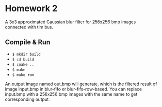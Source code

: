 # Homework 2
A 3x3 approximated Gaussian blur filter for 256x256 bmp images connected with tlm bus.
## Compile & Run
 - `$ mkdir build`
 - `$ cd build`
 - `$ cmake ..`
 - `$ make`
 - `$ make run`

An output image named out.bmp will generate, which is the filtered result of image input.bmp in blur-fifo or blur-fifo-row-based.
You can replace input.bmp with a 256x256 bmp images with the same name to get corresponding output.
